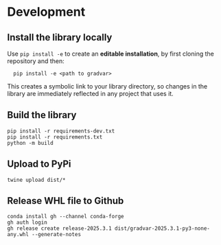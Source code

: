 # Development

## Install the library locally

Use `pip install -e` to create an **editable installation**, by first cloning the repository and then:

      pip install -e <path to gradvar>
    
This creates a symbolic link to your library directory, so changes in the library are immediately reflected in any project that uses it.

## Build the library

```
pip install -r requirements-dev.txt
pip install -r requirements.txt
python -m build
```

## Upload to PyPi

```
twine upload dist/*
```

## Release WHL file to Github

```
conda install gh --channel conda-forge
gh auth login
gh release create release-2025.3.1 dist/gradvar-2025.3.1-py3-none-any.whl --generate-notes
```
